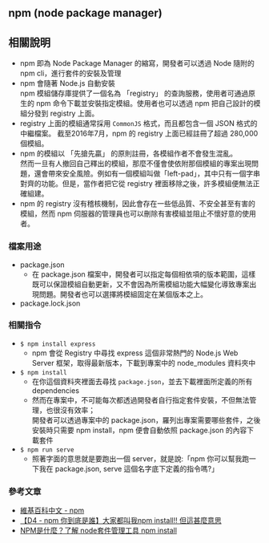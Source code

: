 ## npm (node package manager)

## 相關說明
- npm 即為 Node Package Manager 的縮寫，開發者可以透過 Node 隨附的 npm cli，進行套件的安裝及管理
- npm 會隨著 Node.js 自動安裝  
  npm 模組儲存庫提供了一個名為 「registry」 的查詢服務，使用者可通過原生的 npm 命令下載並安裝指定模組。使用者也可以透過 npm 把自己設計的模組分發到 registry 上面。
- registry 上面的模組通常採用 `CommonJS` 格式，而且都包含一個 JSON 格式的中繼檔案。
  截至2016年7月，npm 的 registry 上面已經註冊了超過 280,000個模組。
- npm 的模組以 「先搶先贏」 的原則註冊，各模組作者不會發生混亂。  
  然而一旦有人撤回自己釋出的模組，那麼不僅會使依附那個模組的專案出現問題，還會帶來安全風險。例如有一個模組叫做「left-pad」，其中只有一個字串對齊的功能。但是，當作者把它從 registry 裡面移除之後，許多模組便無法正確組建。
- npm 的 registry 沒有稽核機制，因此會存在一些低品質、不安全甚至有害的模組，然而 npm 伺服器的管理員也可以刪除有害模組並阻止不懷好意的使用者。

### 檔案用途
- package.json
  - 在 package.json 檔案中，開發者可以指定每個相依項的版本範圍，這樣既可以保證模組自動更新，又不會因為所需模組功能大幅變化導致專案出現問題。開發者也可以選擇將模組固定在某個版本之上。
- package.lock.json

### 相關指令
- `$ npm install express`
  - npm 會從 Registry 中尋找 express 這個非常熱門的 Node.js Web Server 框架，取得最新版本，下載到專案中的 node_modules 資料夾中
- `$ npm install`
  - 在你這個資料夾裡面去尋找 `package.json`，並去下載裡面所定義的所有 dependencies
  - 然而在專案中，不可能每次都透過開發者自行指定套件安裝，不但無法管理，也很沒有效率；  
    開發者可以透過專案中的 package.json，羅列出專案需要哪些套件，之後安裝時只需要 npm install，npm 便會自動依照 package.json 的內容下載套件
- `$ npm run serve`
  - 照著字面的意思就是要跑出一個 server，就是說:「npm 你可以幫我跑一下我在 package.json, serve 這個名字底下定義的指令嗎?」

### 參考文章
- [維基百科中文 - npm](https://zh.wikipedia.org/wiki/Npm)
- [【D4 - npm 你到底是誰】大家都叫我npm install!! 但這甚麼意思](https://ithelp.ithome.com.tw/articles/10234060)
- [NPM是什麼？了解 node套件管理工具 npm install](https://tw.alphacamp.co/blog/npm-node-package-manager)